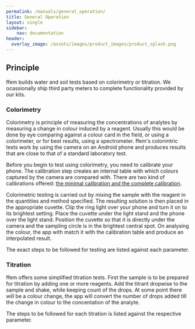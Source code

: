 ```yaml
---
permalink: /manuals/general_operation/
title: General Operation
layout: single
sidebar: 
    nav: documentation
header:
  overlay_image: /assets/images/product_images/product_splash.png
---
```

## Principle
ffem builds water and soil tests based on colorimetry or titration. We ocassionally ship third party meters to complete functionality provided by our kits.

### Colorimetry
Colorimetry is principle of measuring the concentrations of analytes by measuring a change in colour induced by a reagent. Usually this would be done by eye comparing against a colour card in the field, or using a colorimeter, or for best results, using a spectrometer. ffem's colorimtric tests work by using the camera on an Android phone and produces results that are close to that of a standard laboratory test.

Before you begin to test using colorimetry, you need to calibrate your phone. The calibration step creates an internal table with which colours captured by the camera are compared with. There are two kind of calibrations offered: [the minimal calibration and the complete calibration](/manuals/calibration/).

Colorimetric testing is carried out by mixing the sample with the reagent in the quantities and method specified. The resulting solution is then placed in the appropriate cuvette. Clip the ring light over your phone and turn it on to its brightest setting. Place the cuvette under the light stand and the phone over the light stand. Position the cuvette so that it is directly under the camera and the sampling circle is in the brightest central spot. On analysing the colour, the app with match it with the calibration table and produce an interpolated result.

The exact steps to be followed for testing are listed against each parameter.

### Titration
ffem offers some simplified titration tests. First the sample is to be prepared for titration by adding one or more reagents. Add the titrant dropwise to the sample and shake, while keeping count of the drops. At some point there will be a colour change, the app will convert the number of drops added till the change in colour to the concentation of the analyte.

The steps to be followed for each titration is listed against the respective parameter.